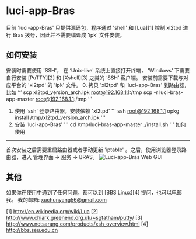luci-app-Bras
=============

目前 'luci-app-Bras' 只提供源码包，程序通过 'shell' 和 [Lua][1] 控制 xl2tpd 进行 Bras 拨号，因此并不需要编译成 'ipk' 文件安装。

如何安装
-------

安装时需要使用 'SSH'， 在 ‘Unix-like' 系统上直接打开终端， 'Windows' 下需要自行安装 [PuTTY][2] 和 [Xshell][3] 之类的 ‘SSH’ 客户端。
安装前需要下载与对应平台的 'xl2tpd' 的 'ipk' 文件。
0. 拷贝 'xl2tpd' 和 'luci-app-Bras' 到路由器，比如
   ’‘’
   scp xl2tpd_version_arch.ipk root@192.168.1.1:/tmp
   scp -r luci-bras-app-master root@192.168.1.1:/tmp
   ’‘’

1. 使用 'ssh' 登录路由器，安装依赖 'xl2tpd'
   '''
   ssh root@192.168.1.1
   opkg install /tmp/xl2tpd_version_arch.ipk
   '''
2. 安装 'luci-app-Bras'
   '''
   cd /tmp/luci-bras-app-master
   ./install.sh
   '''
如何使用
--------

首次安装之后需要重启路由器或者手动更新 'iptable' 。之后，使用浏览器登录路由器，进入 管理界面 -> 服务 -> BRAS。
![Luci-app-Bras Web GUI](https://raw.github.com/xuchunyang/luci-app-bras/master/image/luci-app-bras.png)

其他
----
如果你在使用中遇到了任何问题，都可以到 [BBS Linux][4] 提问，也可以电邮我。
我的邮箱: xuchunyang56@gmail.com

[1] http://en.wikipedia.org/wiki/Lua
[2] http://www.chiark.greenend.org.uk/~sgtatham/putty/
[3] http://www.netsarang.com/products/xsh_overview.html
[4] http://bbs.seu.edu.cn
